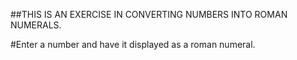 ##THIS IS AN EXERCISE IN CONVERTING NUMBERS INTO ROMAN NUMERALS.

#Enter a number and have it displayed as a roman numeral.

